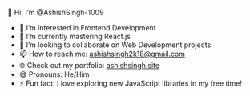 👋 Hi, I’m @AshishSingh-1009
- 👀 I’m interested in Frontend Development
- 🌱 I’m currently mastering React.js
- 💞️ I’m looking to collaborate on Web Development projects
- 📫 How to reach me: ashishsingh2k18@gmail.com
- 🌐 Check out my portfolio: [ashishsingh.site](http://ashishsingh.site)
- 😄 Pronouns: He/Him
- ⚡ Fun fact: I love exploring new JavaScript libraries in my free time!


<!---
AshishSingh-1009/AshishSingh-1009 is a ✨ special ✨ repository because its `README.md` (this file) appears on your GitHub profile.
You can click the Preview link to take a look at your changes.
--->
